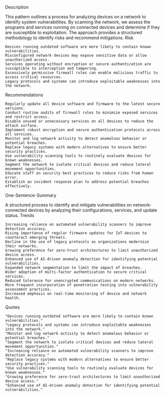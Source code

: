 Description

This pattern outlines a process for analyzing devices on a network to identify system vulnerabilities. By scanning the network, we assess the programs and services running on connected devices and determine if they are susceptible to exploitation. The approach provides a structured methodology to identify risks and recommend mitigations.
Risk

    Devices running outdated software are more likely to contain known vulnerabilities.
    Misconfigured network devices may expose sensitive data or allow unauthorized access.
    Services operating without encryption or secure authentication are susceptible to interception and tampering.
    Excessively permissive firewall rules can enable malicious traffic to access critical resources.
    Legacy protocols and systems can introduce exploitable weaknesses into the network.

Recommendations

    Regularly update all device software and firmware to the latest secure versions.
    Conduct routine audits of firewall rules to minimize exposed services and restrict access.
    Disable unused or unnecessary services on all devices to reduce the attack surface.
    Implement robust encryption and secure authentication protocols across all services.
    Monitor and log network activity to detect anomalous behavior or potential breaches.
    Replace legacy systems with modern alternatives to ensure better security practices.
    Use vulnerability scanning tools to routinely evaluate devices for known weaknesses.
    Segment the network to isolate critical devices and reduce lateral movement opportunities.
    Educate staff on security best practices to reduce risks from human error.
    Establish an incident response plan to address potential breaches effectively.

One-Sentence-Summary

A structured process to identify and mitigate vulnerabilities on network-connected devices by analyzing their configurations, services, and update status.
Trends

    Increasing reliance on automated vulnerability scanners to improve detection accuracy.
    Rising importance of regular firmware updates for IoT devices to counteract emerging threats.
    Decline in the use of legacy protocols as organizations modernize their networks.
    Growing preference for zero-trust architectures to limit unauthorized device access.
    Enhanced use of AI-driven anomaly detection for identifying potential vulnerabilities.
    Expanded network segmentation to limit the impact of breaches.
    Wider adoption of multi-factor authentication to secure critical services.
    Reduced tolerance for unencrypted communications on modern networks.
    More frequent incorporation of penetration testing into vulnerability assessment practices.
    Increased emphasis on real-time monitoring of device and network health.

Quotes

    "Devices running outdated software are more likely to contain known vulnerabilities."
    "Legacy protocols and systems can introduce exploitable weaknesses into the network."
    "Monitor and log network activity to detect anomalous behavior or potential breaches."
    "Segment the network to isolate critical devices and reduce lateral movement opportunities."
    "Increasing reliance on automated vulnerability scanners to improve detection accuracy."
    "Replace legacy systems with modern alternatives to ensure better security practices."
    "Use vulnerability scanning tools to routinely evaluate devices for known weaknesses."
    "Growing preference for zero-trust architectures to limit unauthorized device access."
    "Enhanced use of AI-driven anomaly detection for identifying potential vulnerabilities."
   